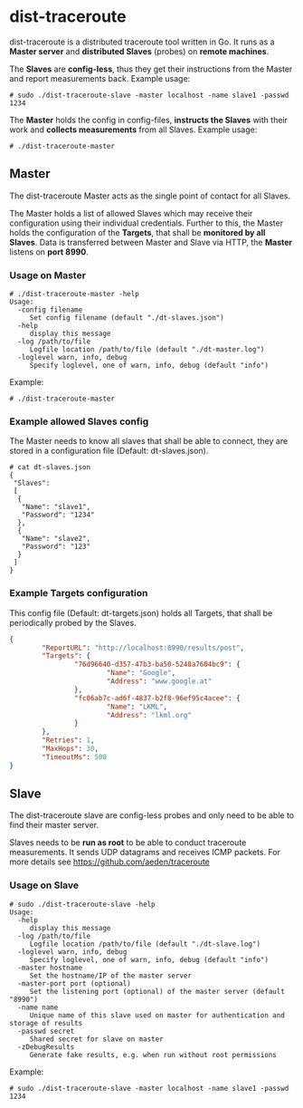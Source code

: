 # dist-traceroute

dist-traceroute is a distributed traceroute tool written in Go. It runs as a **Master server** and **distributed Slaves** (probes) on **remote machines**.

The **Slaves** are **config-less**, thus they get their instructions from the Master and report measurements back.
Example usage:

```console
# sudo ./dist-traceroute-slave -master localhost -name slave1 -passwd 1234
```

The **Master** holds the config in config-files, **instructs the Slaves** with their work and **collects measurements** from all Slaves.
Example usage:

```console
# ./dist-traceroute-master
```

## Master

The dist-traceroute Master acts as the single point of contact for all Slaves.

The Master holds a list of allowed Slaves which may receive their configuration using their individual credentials.
Further to this, the Master holds the configuration of the **Targets**, that shall be **monitored by all Slaves**.
Data is transferred between Master and Slave via HTTP, the **Master** listens on **port 8990**.

### Usage on Master

```console
# ./dist-traceroute-master -help
Usage:
  -config filename
     Set config filename (default "./dt-slaves.json")
  -help
     display this message
  -log /path/to/file
     Logfile location /path/to/file (default "./dt-master.log")
  -loglevel warn, info, debug
     Specify loglevel, one of warn, info, debug (default "info")
```

Example:

```console
# ./dist-traceroute-master
```

### Example allowed Slaves config

The Master needs to know all slaves that shall be able to connect, they are stored in a configuration file (Default: dt-slaves.json).

```console
# cat dt-slaves.json
{
 "Slaves":
 [
  {
   "Name": "slave1",
   "Password": "1234"
  },
  {
   "Name": "slave2",
   "Password": "123"
  }
 ]
}
```

### Example Targets configuration

This config file (Default: dt-targets.json) holds all Targets, that shall be periodically probed by the Slaves.

```json
{
        "ReportURL": "http://localhost:8990/results/post",
        "Targets": {
                "76d96640-d357-47b3-ba50-5248a7604bc9": {
                        "Name": "Google",
                        "Address": "www.google.at"
                },
                "fc06ab7c-ad6f-4837-b2f8-96ef95c4acee": {
                        "Name": "LKML",
                        "Address": "lkml.org"
                }
        },
        "Retries": 1,
        "MaxHops": 30,
        "TimeoutMs": 500
}
```

## Slave

The dist-traceroute slave are config-less probes and only need to be able to find their master server.

Slaves needs to be **run as root** to be able to conduct traceroute measurements.
It sends UDP datagrams and receives ICMP packets. For more details see <https://github.com/aeden/traceroute>

### Usage on Slave

```console
# sudo ./dist-traceroute-slave -help
Usage:
  -help
     display this message
  -log /path/to/file
     Logfile location /path/to/file (default "./dt-slave.log")
  -loglevel warn, info, debug
     Specify loglevel, one of warn, info, debug (default "info")
  -master hostname
     Set the hostname/IP of the master server
  -master-port port (optional)
     Set the listening port (optional) of the master server (default "8990")
  -name name
     Unique name of this slave used on master for authentication and storage of results
  -passwd secret
     Shared secret for slave on master
  -zDebugResults
     Generate fake results, e.g. when run without root permissions
```

Example:

```console
# sudo ./dist-traceroute-slave -master localhost -name slave1 -passwd 1234
```
